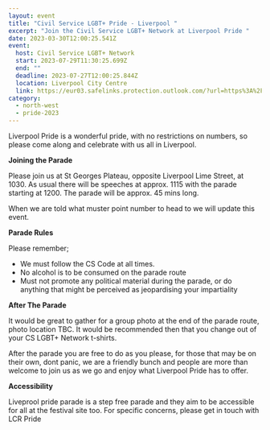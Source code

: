 ```yaml
---
layout: event
title: "Civil Service LGBT+ Pride - Liverpool "
excerpt: "Join the Civil Service LGBT+ Network at Liverpool Pride "
date: 2023-03-30T12:00:25.541Z
event:
  host: Civil Service LGBT+ Network
  start: 2023-07-29T11:30:25.699Z
  end: ""
  deadline: 2023-07-27T12:00:25.844Z
  location: Liverpool City Centre
  link: https://eur03.safelinks.protection.outlook.com/?url=https%3A%2F%2Fdocs.google.com%2Fforms%2Fd%2Fe%2F1FAIpQLSf3hijFFwyj7oE1EZTYWSC6sbMRHl213Yb8fWrogZWabICGLA%2Fviewform%3Fvc%3D0%26c%3D0%26w%3D1%26flr%3D0%26usp%3Dmail_form_link&data=05%7C01%7CRoss.starkie%40hmrc.gov.uk%7C35a5d411c4a246ffad2308db3f12ae75%7Cac52f73cfd1a4a9a8e7a4a248f3139e1%7C0%7C0%7C638173121696328349%7CUnknown%7CTWFpbGZsb3d8eyJWIjoiMC4wLjAwMDAiLCJQIjoiV2luMzIiLCJBTiI6Ik1haWwiLCJXVCI6Mn0%3D%7C3000%7C%7C%7C&sdata=fX%2B5Rf%2F3yue8%2B58Cqr9fX72cjqsey7f0gHY5R6wtKkk%3D&reserved=0
category:
  - north-west
  - pride-2023
---
```

Liverpool Pride is a wonderful pride, with no restrictions on numbers, so please come along and celebrate with us all in Liverpool.

**J﻿oining the Parade**

Please join us at St Georges Plateau, opposite Liverpool Lime Street, at 1030. As usual there will be speeches at approx. 1115 with the parade starting at 1200. The parade will be approx. 45 mins long.

W﻿hen we are told what muster point number to head to we will update this event.

**Parade Rules**

P﻿lease remember; 

* We must follow the CS Code at all times. 
* N﻿o alcohol is to be consumed on the parade route
* Must not promote any political material during the parade, or do anything that might be perceived as jeopardising your impartiality 

**A﻿fter The Parade**

It would be great to gather for a group photo at the end of the parade route, photo location TBC. It would be recommended then that you change out of your CS LGBT+ Network t-shirts. 

A﻿fter the parade you are free to do as you please, for those that may be on their own, dont panic, we are a friendly bunch and people are more than welcome to join us as we go and enjoy what Liverpool Pride has to offer. 

**A﻿ccessibility** 

L﻿iveprool pride parade is a step free parade and they aim to be accessible for all at the festival site too. For specific concerns, please get in touch with LCR Pride
